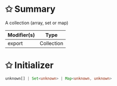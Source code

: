 # &#10025; Summary

A collection (array, set or map)

| Modifier(s)                            | Type                     |
|----------------------------------------|--------------------------|
| export | Collection |

# &#10025; Initializer

```ts
unknown[] | Set<unknown> | Map<unknown, unknown>
```